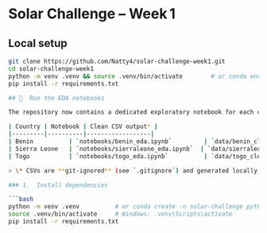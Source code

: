 # Solar Challenge – Week 1

## Local setup
```bash
git clone https://github.com/Natty4/solar-challenge-week1.git
cd solar-challenge-week1
python -m venv .venv && source .venv/bin/activate        # or conda env create -f environment.yml
pip install -r requirements.txt

## 🚀  Run the EDA notebooks

The repository now contains a dedicated exploratory notebook for each country:

| Country | Notebook | Clean CSV output* |
|---------|----------|------------------|
| Benin          | `notebooks/benin_eda.ipynb`         | `data/benin_clean.csv` |
| Sierra Leone   | `notebooks/sierraleone_eda.ipynb`  | `data/sierraleone_clean.csv` |
| Togo           | `notebooks/togo_eda.ipynb`          | `data/togo_clean.csv` |

> \* CSVs are **git‑ignored** (see `.gitignore`) and generated locally when you run the notebook.

### 1.  Install dependencies

```bash
python -m venv .venv          # or conda create -n solar-challenge python=3.10
source .venv/bin/activate     # Windows: .venv\Scripts\activate
pip install -r requirements.txt